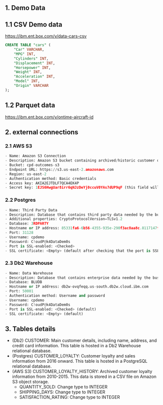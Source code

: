 ## 1. Demo Data 
## 1.1 CSV Demo data
https://ibm.ent.box.com/v/data-cars-csv
```sql linenums="1"
CREATE TABLE "cars" (
	"Car" VARCHAR,
	"MPG" INT,
	"Cylinders" INT,
	"Displacement" INT,
	"Horsepower" INT,
	"Weight" INT,
	"Acceleration" INT,
	"Model" INT,
	"Origin" VARCHAR
);
``````
## 1.2 Parquet data
https://ibm.ent.box.com/v/ontime-aircraft-id

## 2. external connections
### 2.1 AWS S3 
```py linenums="1"
- Name: Amazon S3 Connection
- Description: Amazon S3 bucket containing archived/historic customer data.
- Bucket: cpd-outcomes-s3
- Endpoint URL: https://s3.us-east-2.amazonaws.com
- Region: us-east-2
- Authentication method: Basic credentials
- Access key: AKIA2EJTDLF7QCA4EK4P
- Secret key: 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 (this field will only be visible once the access key has been entered)
```

### 2.2 Postgres
```py linenums="1"
- Name: Third Party Data
- Description: Database that contains third party data needed by the business for analytics and AI.
- Additional properties: CryptoProtocolVersion=TLSv1.2
- Database: 3RDPARTY
- Hostname or IP address: 85331fa6-6b56-4355-935e-290f3ac8aa8c.8117147f814b4b2ea643610826cd2046.databases.appdomain.cloud
- Port: 31128
- Username: cpdemo
- Password: C!oudP@k4DataDem0s
- Port is SSL-enabled: <Checked>
- SSL certificate: <Empty> (default after checking that the port is SSL-enabled)
```

### 2.3 Db2 Warehouse
```py linenums="1"
- Name: Data Warehouse
- Description: Database that contains enterprise data needed by the business for analytics and AI.
- Database: BLUDB
- Hostname or IP address: db2w-ovqfeqq.us-south.db2w.cloud.ibm.com
- Port: 50001
- Authentication method: Username and password
- Username: cpdemo
- Password: C!oudP@k4DataDem0s
- Port is SSL-enabled: <Checked> (default)
- SSL certificate: <Empty> (default)
```

## 3. Tables details

- (Db2) CUSTOMER: Main customer details, including name, address, and credit card information. This table is hosted in a Db2 Warehouse relational database.
- (Postgres) CUSTOMER_LOYALTY: Customer loyalty and sales information from 2016 onward. This table is hosted in a PostgreSQL relational database.
- (AWS S3) CUSTOMER_LOYALTY_HISTORY: Archived customer loyalty information from 2010-2015. This data is stored in a CSV file on Amazon S3 object storage.
	- QUANTITY_SOLD: Change type to INTEGER
	- SHIPPING_DAYS: Change type to INTEGER
	- SATISFACTION_RATING: Change type to INTEGER
